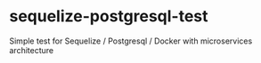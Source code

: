 # sequelize-postgresql-test
Simple test for Sequelize / Postgresql / Docker with microservices architecture
